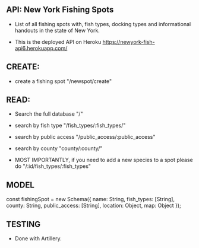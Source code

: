 ## API: New York Fishing Spots

- List of all fishing spots with, fish types, docking types and informational handouts in the state of New York.

- This is the deployed API on Heroku https://newyork-fish-api6.herokuapp.com/

## CREATE:

- create a fishing spot "/newspot/create"

## READ:

- Search the full database "/"

- search by fish type "/fish_types/:fish_types/"

- search by public access "/public_access/:public_access"

- search by county "county/:county/"

- MOST IMPORTANTLY, if you need to add a new species to a spot please do "/:id/fish_types/:fish_types"

## MODEL

const fishingSpot = new Schema({
name: String,
fish_types: [String],
county: String,
public_access: [String],
location: Object,
map: Object
});

## TESTING

- Done with Artillery.
